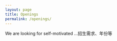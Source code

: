 ```yaml
---
layout: page
title: Openings
permalink: /openings/
---
```


We are looking for self-motivated ...招生需求、年份等
